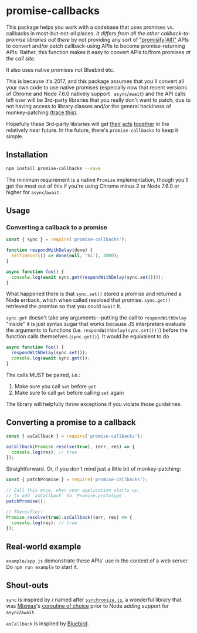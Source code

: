 # promise-callbacks

This package helps you work with a codebase that uses promises vs. callbacks in most-but-not-all
places. _It differs from all the other callback-to-promise libraries out there_ by not providing any sort of ["promisify[All]"](http://bluebirdjs.com/docs/api/promisification.html) APIs to convert
and/or patch callback-using APIs to become promise-returning APIs. Rather, this function makes it
easy to convert APIs to/from promises _at the call site_.

It also uses native promises not Bluebird etc.

This is because it's 2017, and this package assumes that you'll convert all your own code to use
native promises (especially now that recent versions of Chrome and Node 7.6.0 natively support `
async`/`await`) and the API calls left over will be 3rd-party libraries that you really don't want
to patch, due to not having access to library classes and/or the general hackiness of
monkey-patching ([trace this](https://github.com/petkaantonov/bluebird/blob/3746b7eca90dd8b11af73db5d30cf46d7dd90f9b/src/promisify.js#L295)).

Hopefully these 3rd-party libraries will get [their](https://github.com/nodejs/node/pull/5020)
[acts](https://github.com/request/request/issues/1935#issuecomment-287660358)
[together](https://github.com/mafintosh/mongojs/issues/324#issuecomment-287591550)
in the relatively near future. In the future, there's `promise-callbacks` to keep it simple.

## Installation

```sh
npm install promise-callbacks --save
```

The minimum requirement is a native `Promise` implementation, though you'll get the most out of
this if you're using Chrome minus 2 or Node 7.6.0 or higher for `async`/`await`.

## Usage

### Converting a callback to a promise

```js
const { sync } = require('promise-callbacks');

function respondWithDelay(done) {
  setTimeout(() => done(null, 'hi'), 2000);
}

async function foo() {
  console.log(await sync.get(respondWithDelay(sync.set())));
}
```

What happened there is that `sync.set()` stored a promise and returned a Node errback, which when
called resolved that promise. `sync.get()` retrieved the promise so that you could `await` it.

`sync.get` doesn't take any arguments&mdash;putting the call to `respondWithDelay` "inside" it
is just syntax sugar that works because JS interpreters evaluate the arguments to functions
(i.e. `respondWithDelay(sync.set()))`) before the function calls themselves (`sync.get()`). It
would be equivalent to do

```js
async function foo() {
  respondWithDelay(sync.set());
  console.log(await sync.get());
}
```

The calls MUST be paired, i.e.:

1. Make sure you call `set` before `get`
2. Make sure to call `get` before calling `set` again

The library will helpfully throw exceptions if you violate those guidelines.

## Converting a promise to a callback

```js
const { asCallback } = require('promise-callbacks');

asCallback(Promise.resolve(true), (err, res) => {
  console.log(res); // true
});
```

Straightforward. Or, if you don't mind just a little bit of monkey-patching:

```js
const { patchPromise } = require('promise-callbacks');

// Call this once, when your application starts up,
// to add `asCallback` to `Promise.prototype`.
patchPromise();

// Thereafter:
Promise.resolve(true).asCallback((err, res) => {
  console.log(res); // true
});
```

## Real-world example

`example/app.js` demonstrate these APIs' use in the context of a web server. Do `npm run example`
to start it.

## Shout-outs

`sync` is inspired by / named after [`synchronize.js`](http://alexeypetrushin.github.io/synchronize/docs/index.html), a wonderful library that was [Mixmax](https://mixmax.com/)'s [coroutine of choice](https://mixmax.com/blog/node-fibers-using-synchronize-js)
prior to Node adding support for `async`/`await`.

`asCallback` is inspired by [Bluebird](http://bluebirdjs.com/docs/api/ascallback.html).
